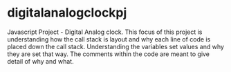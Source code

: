 # digitalanalogclockpj
Javascript Project - Digital Analog clock. This focus of this project is understanding how the call stack is layout and why each line of code is placed down the call stack. Understanding the variables set values and why they are set that way. The comments within the code are meant to give detail of why and what.

